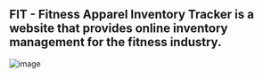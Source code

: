<h2> FIT - Fitness Apparel Inventory Tracker is a website that provides online inventory management for the fitness industry.</h2>

![image](https://user-images.githubusercontent.com/110556268/219554158-119c0fa3-2a55-4d67-871a-dad5cc7add09.png)



